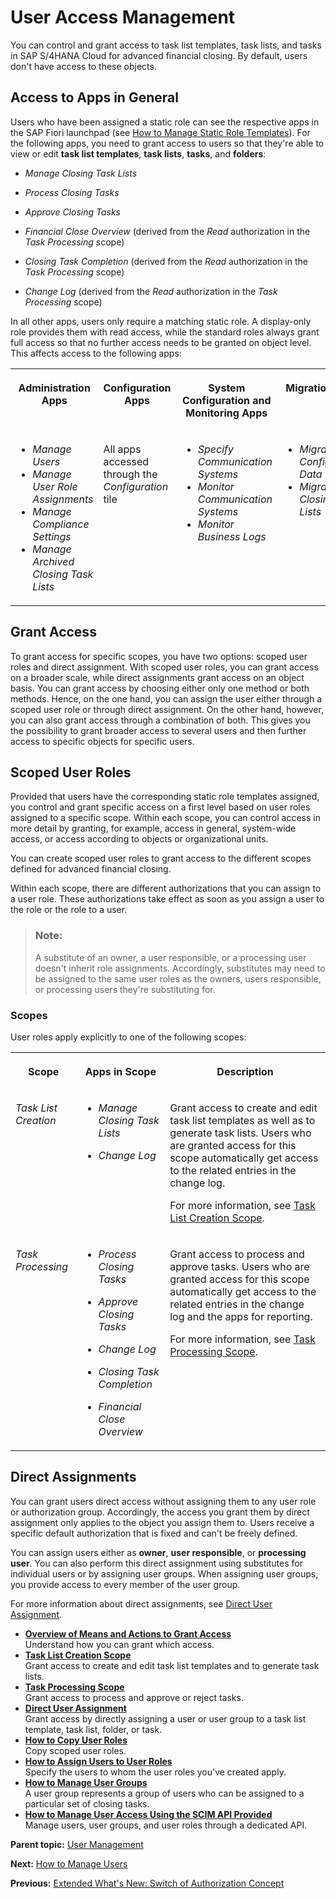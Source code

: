 <!-- loiod974847a74d34f2795f97d75a90ce8eb -->

# User Access Management

You can control and grant access to task list templates, task lists, and tasks in SAP S/4HANA Cloud for advanced financial closing. By default, users don't have access to these objects.



<a name="loiod974847a74d34f2795f97d75a90ce8eb__section_eys_rpv_rrb"/>

## Access to Apps in General

Users who have been assigned a static role can see the respective apps in the SAP Fiori launchpad \(see [How to Manage Static Role Templates](how-to-manage-static-role-templates-0cca34d.md)\). For the following apps, you need to grant access to users so that they're able to view or edit **task list templates**, **task lists**, **tasks**, and **folders**:

-   *Manage Closing Task Lists*

-   *Process Closing Tasks*

-   *Approve Closing Tasks*

-   *Financial Close Overview* \(derived from the *Read* authorization in the *Task Processing* scope\)

-   *Closing Task Completion* \(derived from the *Read* authorization in the *Task Processing* scope\)

-   *Change Log* \(derived from the *Read* authorization in the *Task Processing* scope\)


In all other apps, users only require a matching static role. A display-only role provides them with read access, while the standard roles always grant full access so that no further access needs to be granted on object level. This affects access to the following apps:


<table>
<tr>
<th valign="top">

Administration Apps



</th>
<th valign="top">

Configuration Apps



</th>
<th valign="top">

System Configuration and Monitoring Apps



</th>
<th valign="top">

Migration Apps



</th>
</tr>
<tr>
<td valign="top">

-   *Manage Users*
-   *Manage User Role Assignments*
-   *Manage Compliance Settings*
-   *Manage Archived Closing Task Lists*



</td>
<td valign="top">

All apps accessed through the *Configuration* tile



</td>
<td valign="top">

-   *Specify Communication Systems*
-   *Monitor Communication Systems*
-   *Monitor Business Logs*



</td>
<td valign="top">

-   *Migrate Configuration Data*
-   *Migrate Closing Task Lists*



</td>
</tr>
</table>



<a name="loiod974847a74d34f2795f97d75a90ce8eb__section_bxk_rpv_rrb"/>

## Grant Access

To grant access for specific scopes, you have two options: scoped user roles and direct assignment. With scoped user roles, you can grant access on a broader scale, while direct assignments grant access on an object basis. You can grant access by choosing either only one method or both methods. Hence, on the one hand, you can assign the user either through a scoped user role or through direct assignment. On the other hand, however, you can also grant access through a combination of both. This gives you the possibility to grant broader access to several users and then further access to specific objects for specific users.



<a name="loiod974847a74d34f2795f97d75a90ce8eb__section_edb_qgc_qrb"/>

## Scoped User Roles

Provided that users have the corresponding static role templates assigned, you control and grant specific access on a first level based on user roles assigned to a specific scope. Within each scope, you can control access in more detail by granting, for example, access in general, system-wide access, or access according to objects or organizational units.

You can create scoped user roles to grant access to the different scopes defined for advanced financial closing.

Within each scope, there are different authorizations that you can assign to a user role. These authorizations take effect as soon as you assign a user to the role or the role to a user.

> ### Note:  
> A substitute of an owner, a user responsible, or a processing user doesn't inherit role assignments. Accordingly, substitutes may need to be assigned to the same user roles as the owners, users responsible, or processing users they're substituting for.



### Scopes

User roles apply explicitly to one of the following scopes:


<table>
<tr>
<th valign="top">

Scope



</th>
<th valign="top">

Apps in Scope



</th>
<th valign="top">

Description



</th>
</tr>
<tr>
<td valign="top">

*Task List Creation*



</td>
<td valign="top">

-   *Manage Closing Task Lists*

-   *Change Log*




</td>
<td valign="top">

Grant access to create and edit task list templates as well as to generate task lists. Users who are granted access for this scope automatically get access to the related entries in the change log.

For more information, see [Task List Creation Scope](task-list-creation-scope-ba4100e.md).



</td>
</tr>
<tr>
<td valign="top">

*Task Processing*



</td>
<td valign="top">

-   *Process Closing Tasks*

-   *Approve Closing Tasks*

-   *Change Log*

-   *Closing Task Completion*

-   *Financial Close Overview*




</td>
<td valign="top">

Grant access to process and approve tasks. Users who are granted access for this scope automatically get access to the related entries in the change log and the apps for reporting.

For more information, see [Task Processing Scope](task-processing-scope-b4f8ec6.md).



</td>
</tr>
</table>



<a name="loiod974847a74d34f2795f97d75a90ce8eb__section_r2p_w3c_qrb"/>

## Direct Assignments

You can grant users direct access without assigning them to any user role or authorization group. Accordingly, the access you grant them by direct assignment only applies to the object you assign them to. Users receive a specific default authorization that is fixed and can't be freely defined.

You can assign users either as **owner**, **user responsible**, or **processing user**. You can also perform this direct assignment using substitutes for individual users or by assigning user groups. When assigning user groups, you provide access to every member of the user group.

For more information about direct assignments, see [Direct User Assignment](direct-user-assignment-f96b217.md).

-   **[Overview of Means and Actions to Grant Access](overview-of-means-and-actions-to-grant-access-1923b89.md "Understand how you can grant which access.")**  
Understand how you can grant which access.
-   **[Task List Creation Scope](task-list-creation-scope-ba4100e.md "Grant access to create and edit task list templates and to generate task
		lists.")**  
Grant access to create and edit task list templates and to generate task lists.
-   **[Task Processing Scope](task-processing-scope-b4f8ec6.md "Grant access to process and approve or reject tasks.")**  
Grant access to process and approve or reject tasks.
-   **[Direct User Assignment](direct-user-assignment-f96b217.md "Grant access by directly assigning a user or user group to a task list template, task
		list, folder, or task.")**  
Grant access by directly assigning a user or user group to a task list template, task list, folder, or task.
-   **[How to Copy User Roles](how-to-copy-user-roles-c16170b.md "Copy scoped user roles.")**  
Copy scoped user roles.
-   **[How to Assign Users to User Roles](how-to-assign-users-to-user-roles-f703a5c.md "Specify the users to whom the user roles you've created apply.")**  
Specify the users to whom the user roles you've created apply.
-   **[How to Manage User Groups](how-to-manage-user-groups-45bb6c9.md "A user group represents a group of users who can be assigned to a particular set of
		closing tasks.")**  
A user group represents a group of users who can be assigned to a particular set of closing tasks.
-   **[How to Manage User Access Using the SCIM API Provided](how-to-manage-user-access-using-the-scim-api-provided-49376ed.md "Manage users, user groups, and user roles through a dedicated API.")**  
Manage users, user groups, and user roles through a dedicated API.

**Parent topic:** [User Management](user-management-ae7fa30.md "Understand how you can manage users and their authorizations in SAP S/4HANA Cloud for advanced financial closing.")

**Next:** [How to Manage Users](how-to-manage-users-c338b30.md "Upload new users to SAP S/4HANA Cloud for advanced financial closing and update certain user attributes.")

**Previous:** [Extended What's New: Switch of Authorization Concept](extended-what-s-new-switch-of-authorization-concept-3155ba8.md "Understand the consequences of the retirement of the old authorization concept.")

